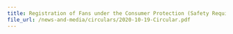 ```yaml
---
title: Registration of Fans under the Consumer Protection (Safety Requirements) Registration Scheme
file_url: /news-and-media/circulars/2020-10-19-Circular.pdf
---
```


